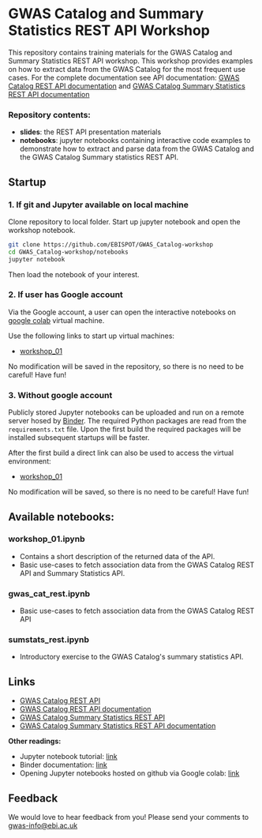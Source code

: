 # GWAS Catalog and Summary Statistics REST API Workshop

This repository contains training materials for the GWAS Catalog and Summary Statistics REST API workshop. This workshop provides examples on how to extract data from the GWAS Catalog for the most frequent use cases. For the complete documentation see API documentation: [GWAS Catalog REST API documentation](https://www.ebi.ac.uk/gwas/rest/docs/api) and [GWAS Catalog Summary Statistics REST API documentation](https://www.ebi.ac.uk/gwas/summary-statistics/docs/)

### Repository contents:

* **slides**: the REST API presentation materials
* **notebooks**: jupyter notebooks containing interactive code examples to demonstrate how to extract and parse data from the GWAS Catalog and the GWAS Catalog Summary statistics REST API. 

## Startup

### 1. If git and Jupyter available on local machine

Clone repository to local folder. Start up jupyter notebook and open the workshop notebook.

```bash
git clone https://github.com/EBISPOT/GWAS_Catalog-workshop 
cd GWAS_Catalog-workshop/notebooks
jupyter notebook
```
Then load the notebook of your interest.

### 2. If user has Google account

Via the Google account, a user can open the interactive notebooks on [google colab](https://colab.research.google.com) virtual machine.

Use the following links to start up virtual machines:

* [workshop_01](https://colab.research.google.com/github/EBISPOT/GWAS_Catalog-workshop/blob/master/notebooks/workshop_01.ipynb)

No modification will be saved in the repository, so there is no need to be careful! Have fun! 

### 3. Without google account

Publicly stored Jupyter notebooks can be uploaded and run on a remote server hosed by [Binder](https://mybinder.org/). The required Python packages are read from the `requirements.txt` file. Upon the first build the required packages will be installed subsequent startups will be faster. 

After the first build a direct link can also be used to access the virtual environment: 

* [workshop_01](https://mybinder.org/v2/gh/EBISPOT/GWAS_Catalog-workshop/master?filepath=notebooks%2Fworkshop_01.ipynb)

No modification will be saved, so there is no need to be careful! Have fun! 

## Available notebooks:

### workshop_01.ipynb

* Contains a short description of the returned data of the API. 
* Basic use-cases to fetch association data from the GWAS Catalog REST API and Summary Statistics API.

### gwas_cat_rest.ipynb

* Basic use-cases to fetch association data from the GWAS Catalog REST API

### sumstats_rest.ipynb

* Introductory exercise to the GWAS Catalog's summary statistics API.

## Links

* [GWAS Catalog REST API](https://www.ebi.ac.uk/gwas/rest/api)
* [GWAS Catalog REST API documentation](https://www.ebi.ac.uk/gwas/rest/docs)
* [GWAS Catalog Summary Statistics REST API](https://www.ebi.ac.uk/gwas/summary-statistics/api)
* [GWAS Catalog Summary Statistics REST API documentation](https://www.ebi.ac.uk/gwas/summary-statistics/docs/)

**Other readings:**

* Jupyter notebook tutorial: [link](https://www.datacamp.com/community/tutorials/tutorial-jupyter-notebook)
* Binder documentation: [link](https://mybinder.readthedocs.io/en/latest/)
* Opening Jupyter notebooks hosted on github via Google colab: [link](https://medium.com/@steve7an/how-to-test-jupyter-notebook-from-github-via-google-colab-7dc4b9b11a19)

## Feedback

We would love to hear feedback from you! Please send your comments to [gwas-info@ebi.ac.uk](gwas-info@ebi.ac.uk)
